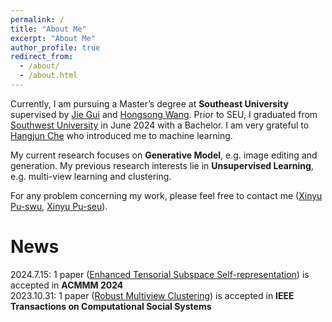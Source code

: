 ```yaml
---
permalink: /
title: "About Me"
excerpt: "About Me"
author_profile: true
redirect_from: 
  - /about/
  - /about.html
---
```


Currently, I am pursuing a Master’s degree at **Southeast University** supervised by [Jie Gui](https://guijiejie.github.io/index.html) and [Hongsong Wang](https://cse.seu.edu.cn/2022/0908/c23024a419407/page.htm). 
Prior to SEU, I graduated from [Southwest University](www.swu.edu.cn) in June 2024 with a Bachelor. 
I am very grateful to [Hangjun Che](https://www.researchgate.net/profile/Che-Hangjun) who introduced me to machine learning.  

My current research focuses on **Generative Model**, e.g. image editing and generation. 
My previous research interests lie in **Unsupervised Learning**, e.g. multi-view learning and clustering. 

For any problem concerning my work, please feel free to contact me ([Xinyu Pu-swu](mailto:xndsb330@email.swu.edu.cn), [Xinyu Pu-seu](mailto:xinyupu@seu.edu.cn)). 


News
======
2024.7.15: 1 paper ([Enhanced Tensorial Subspace Self-representation](https://openreview.net/forum?id=yhKR1rIpWE)) is accepted in **ACMMM 2024**  
2023.10.31: 1 paper ([Robust Multiview Clustering]([10.1109/TCSS.2023.3331366](https://doi.org/10.1109/TCSS.2023.3331366))) is accepted in **IEEE Transactions on Computational Social Systems**  